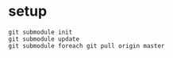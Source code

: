# setup

``` 
git submodule init
git submodule update
git submodule foreach git pull origin master
```